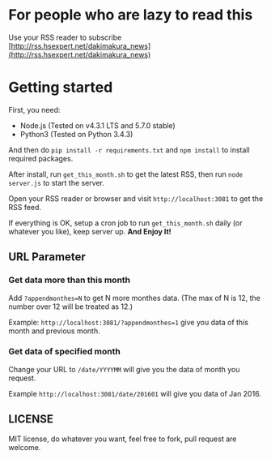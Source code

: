 # For people who are lazy to read this

Use your RSS reader to subscribe [http://rss.hsexpert.net/dakimakura_news](http://rss.hsexpert.net/dakimakura_news)

# Getting started

First, you need:

* Node.js (Tested on v4.3.1 LTS and 5.7.0 stable)
* Python3 (Tested on Python 3.4.3)

And then do `pip install -r requirements.txt` and `npm install` to install required packages.

After install, run `get_this_month.sh` to get the latest RSS, then run `node server.js` to start the server.

Open your RSS reader or browser and visit `http://localhost:3081` to get the RSS feed.

If everything is OK, setup a cron job to run `get_this_month.sh` daily (or whatever you like), keep server up. **And Enjoy It!**

## URL Parameter
### Get data more than this month
Add `?appendmonthes=N` to get N more monthes data. (The max of N is 12, the number over 12 will be treated as 12.)

Example: `http://localhost:3081/?appendmonthes=1` give you data of this month and previous month.

### Get data of specified month
Change your URL to `/date/YYYYMM` will give you the data of month you request.

Example `http://localhost:3081/date/201601` will give you data of Jan 2016.

## LICENSE

MIT license, do whatever you want, feel free to fork, pull request are welcome.


